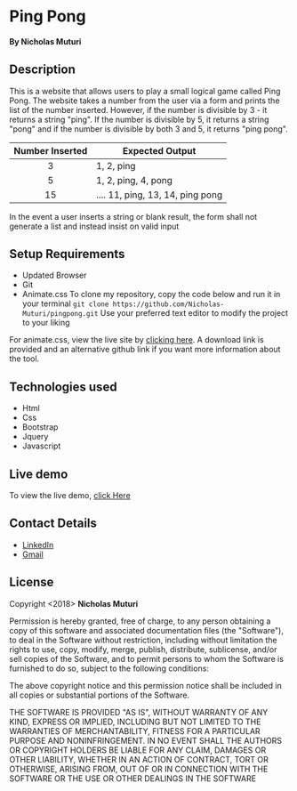 # Ping Pong
#### By **Nicholas Muturi**

## Description
This is a website that allows users to play a small logical game called Ping Pong. The website takes a number from the user via a form and prints the list of the number inserted. However, if the number is divisible by 3 - it returns a string "ping". If the number is divisible by 5, it returns a string "pong" and if the number is divisible by both 3 and 5, it returns "ping pong".

 Number Inserted | Expected Output
:---: | ---
 3 | 1, 2, ping
 5 | 1, 2, ping, 4,  pong
 15 | .... 11, ping, 13, 14, ping pong

In the event a user inserts a string or blank result, the form shall not generate a list and instead insist on valid input

## Setup Requirements
* Updated Browser
* Git
* Animate.css
To clone my repository, copy the code below and run it in your terminal `git clone https://github.com/Nicholas-Muturi/pingpong.git`
Use your preferred text editor to modify the project to your liking

For animate.css, view the live site by [clicking here](https://daneden.github.io/animate.css/). A download link is provided and an alternative github link if you want more information about the tool.

## Technologies used
* Html
* Css
* Bootstrap
* Jquery
* Javascript

## Live demo
To view the live demo, [click Here](https://nicholas-muturi.github.io/pingpong/)


## Contact Details
* [LinkedIn](https://www.linkedin.com/in/nicholas-muturi)
* [Gmail](nicholasmuturi1@gmail.com)

## License
Copyright <2018> **Nicholas Muturi**

Permission is hereby granted, free of charge, to any person obtaining a copy of this software and associated documentation files (the "Software"),
to deal in the Software without restriction, including without limitation the rights to use, copy, modify, merge, publish, distribute, sublicense,
and/or sell copies of the Software, and to permit persons to whom the Software is furnished to do so, subject to the following conditions:

The above copyright notice and this permission notice shall be included in all copies or substantial portions of the Software.

THE SOFTWARE IS PROVIDED "AS IS", WITHOUT WARRANTY OF ANY KIND, EXPRESS OR IMPLIED,
INCLUDING BUT NOT LIMITED TO THE WARRANTIES OF MERCHANTABILITY, FITNESS FOR A PARTICULAR PURPOSE AND NONINFRINGEMENT.
IN NO EVENT SHALL THE AUTHORS OR COPYRIGHT HOLDERS BE LIABLE FOR ANY CLAIM, DAMAGES OR OTHER LIABILITY, WHETHER IN AN ACTION OF CONTRACT,
TORT OR OTHERWISE, ARISING FROM, OUT OF OR IN CONNECTION WITH THE SOFTWARE OR THE USE OR OTHER DEALINGS IN THE SOFTWARE
